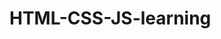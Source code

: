 # HTML-CSS-JS-learning















































































